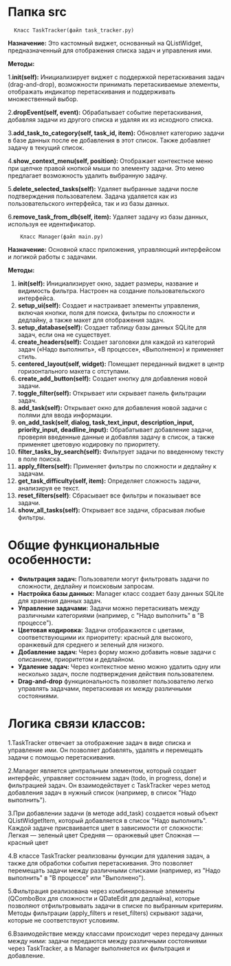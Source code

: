 # **Папка src**

      Класс TaskTracker(файл task_tracker.py)
**Назначение:** Это кастомный виджет, основанный на QListWidget, предназначенный для отображения списка задач и управления ими.

**Методы:**

1.**__init__(self):** Инициализирует виджет с поддержкой перетаскивания задач (drag-and-drop), возможности принимать перетаскиваемые элементы, отображать индикатор перетаскивания и поддерживать множественный выбор.

2.**dropEvent(self, event):** Обрабатывает событие перетаскивания, добавляя задачи из другого списка и удаляя их из исходного списка.

3.**add_task_to_category(self, task_id, item):** Обновляет категорию задачи в базе данных после ее добавления в этот список. Также добавляет задачу в текущий список.

4.**show_context_menu(self, position):** Отображает контекстное меню при щелчке правой кнопкой мыши по элементу задачи. Это меню предлагает возможность удалить выбранную задачу.

5.**delete_selected_tasks(self):** Удаляет выбранные задачи после подтверждения пользователем. Задача удаляется как из пользовательского интерфейса, так и из базы данных.

6.**remove_task_from_db(self, item):** Удаляет задачу из базы данных, используя ее идентификатор.

        Класс Manager(файл main.py)
**Назначение:** Основной класс приложения, управляющий интерфейсом и логикой работы с задачами.

**Методы:**

1. **__init__(self):** Инициализирует окно, задает размеры, название и видимость фильтра. Настроен на создание пользовательского интерфейса.
2. **setup_ui(self):** Создает и настраивает элементы управления, включая кнопки, поля для поиска, фильтры по сложности и дедлайну, а также макет для отображения задач.
3. **setup_database(self):** Создает таблицу базы данных SQLite для задач, если она не существует.
4. **create_headers(self):** Создает заголовки для каждой из категорий задач («Надо выполнить», «В процессе», «Выполнено») и применяет стиль.
5. **centered_layout(self, widget):** Помещает переданный виджет в центр горизонтального макета с отступами.
6. **create_add_button(self):** Создает кнопку для добавления новой задачи.
7. **toggle_filter(self):** Открывает или скрывает панель фильтрации задач.
8. **add_task(self):** Открывает окно для добавления новой задачи с полями для ввода информации.
9. **on_add_task(self, dialog, task_text_input, description_input, priority_input, deadline_input):** Обрабатывает добавление задачи, проверяя введенные данные и добавляя задачу в список, а также применяет цветовую кодировку по приоритету.
10. **filter_tasks_by_search(self):** Фильтрует задачи по введенному тексту в поле поиска.
11. **apply_filters(self):** Применяет фильтры по сложности и дедлайну к задачам.
12. **get_task_difficulty(self, item):** Определяет сложность задачи, анализируя ее текст.
13. **reset_filters(self)**: Сбрасывает все фильтры и показывает все задачи.
14. **show_all_tasks(self):** Открывает все задачи, сбрасывая любые фильтры.
# Общие функциональные особенности:

-  **Фильтрация задач:** Пользователи могут фильтровать задачи по сложности, дедлайну и поисковым запросам.
-  **Настройка базы данных:** Manager класс создает базу данных SQLite для хранения данных задач.
- **Управление задачами:** Задачи можно перетаскивать между различными категориями (например, с "Надо выполнить" в "В процессе").
- **Цветовая кодировка:** Задачи отображаются с цветами, соответствующими их приоритету: красный для высокого, оранжевый для среднего и зеленый для низкого.
- **Добавление задач:** Через форму можно добавить новые задачи с описанием, приоритетом и дедлайном.
- **Удаление задач:** Через контекстное меню можно удалить одну или несколько задач, после подтверждения действия пользователем.
- **Drag-and-drop** функциональность позволяет пользователю легко управлять задачами, перетаскивая их между различными состояниями.

# Логика связи классов:

1.TaskTracker отвечает за отображение задач в виде списка и управление ими. Он позволяет добавлять, удалять и перемещать задачи с помощью перетаскивания.

2.Manager является центральным элементом, который создает интерфейс, управляет состоянием задач (todo, in progress, done) и фильтрацией задач. Он взаимодействует с TaskTracker через метод добавления задач в нужный список (например, в список "Надо выполнить").

3.При добавлении задачи (в методе add_task) создается новый объект QListWidgetItem, который добавляется в список "Надо выполнить". Каждой задаче присваивается цвет в зависимости от сложности:
Легкая — зеленый цвет
Средняя — оранжевый цвет
Сложная — красный цвет

4.В классе TaskTracker реализованы функции для удаления задач, а также для обработки события перетаскивания. Это позволяет перемещать задачи между различными списками (например, из "Надо выполнить" в "В процессе" или "Выполнено").

5.Фильтрация реализована через комбинированные элементы (QComboBox для сложности и QDateEdit для дедлайна), которые позволяют отфильтровывать задачи в списке по выбранным критериям. Методы фильтрации (apply_filters и reset_filters) скрывают задачи, которые не соответствуют условиям.

6.Взаимодействие между классами происходит через передачу данных между ними: задачи передаются между различными состояниями через TaskTracker, а в Manager выполняется их фильтрация и добавление.
